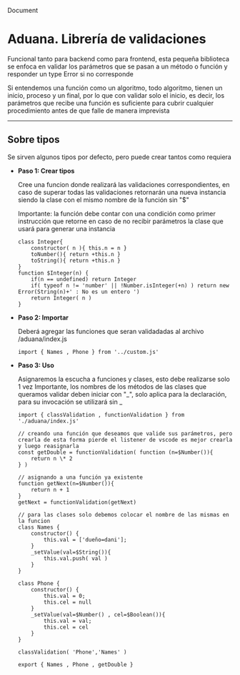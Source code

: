    Document

Aduana. Librería de validaciones
================================

Funcional tanto para backend como para frontend, esta pequeña biblioteca se enfoca en validar los parámetros que se pasan a un método o función y responder un type Error si no corresponde

Si entendemos una función como un algoritmo, todo algoritmo, tienen un inicio, proceso y un final, por lo que con validar solo el inicio, es decir, los parámetros que recibe una función es suficiente para cubrir cualquier procedimiento antes de que falle de manera imprevista

* * *

Sobre tipos
-----------

Se sirven algunos tipos por defecto, pero puede crear tantos como requiera

*   **Paso 1: Crear tipos**
    
    Cree una funcion donde realizará las validaciones correspondientes, en caso de superar todas las validaciones retornarán una nueva instancia siendo la clase con el mismo nombre de la función sin "$"
    
    Importante: la función debe contar con una condición como primer instrucción que retorne en caso de no recibir parámetros la clase que usará para generar una instancia
    
        class Integer{
            constructor( n ){ this.n = n } 
            toNumber(){ return +this.n }
            toString(){ return +this.n }
        }
        function $Integer(n) {
            if(n == undefined) return Integer
            if( typeof n != 'number' || !Number.isInteger(+n) ) return new Error(String(n)+' : No es un entero ')
            return Integer( n )
        }
                        
    
*   **Paso 2: Importar**
    
    Deberá agregar las funciones que seran validadadas al archivo /aduana/index.js
    
        import { Names , Phone } from '../custom.js'
                        
    
*   **Paso 3: Uso**
    
    Asignaremos la escucha a funciones y clases, esto debe realizarse solo 1 vez Importante, los nombres de los métodos de las clases que queramos validar deben iniciar con "\_", solo aplica para la declaración, para su invocación se utilizará sin \_
    
        import { classValidation , functionValidation } from './aduana/index.js'
        
        // creando una función que deseamos que valide sus parámetros, pero crearla de esta forma pierde el listener de vscode es mejor crearla y luego reasignarla
        const getDouble = functionValidation( function (n=$Number()){
            return n \* 2
        } )
        
        // asignando a una función ya existente
        function getNext(n=$Number()){
            return n + 1
        }
        getNext = functionValidation(getNext)
        
        // para las clases solo debemos colocar el nombre de las mismas en la funcion
        class Names {
            constructor() {
                this.val = ['dueño=dani'];
            }
            _setValue(val=$String()){
                this.val.push( val )
            }
        }
        
        class Phone {
            constructor() {
                this.val = 0;
                this.cel = null
            }
            _setValue(val=$Number() , cel=$Boolean()){
                this.val = val;
                this.cel = cel
            }
        }
        
        classValidation( 'Phone','Names' )
    
        export { Names , Phone , getDouble }
